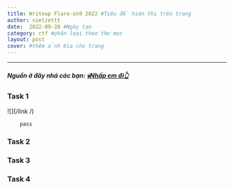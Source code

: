```yaml
---
title: Writeup Flare-on9 2022 #Tiêu đề hiện thị trên trang
author: vietzettt
date:  2022-09-28 #Ngày tạo
category: ctf #phân loại theo thư mục
layout: post
cover: #thêm ảnh bìa cho trang 
---
```


---

##### **Nguồn ở đây nhá các bạn:** [💀**Nhấp em đi**👆](https://github.com/vietzettt/vietzettt.github.io/tree/main/src/2022/)
<!-- chỗ này ta sẽ chèn link dẫn đến nguồn tổng nhé-->

### Task 1

![](/link /)
<!-- chèn img tự động căn giữa -->

```code
    pass
```
<!-- chèn code vào pass nhá-->
### Task 2

### Task 3

### Task 4
